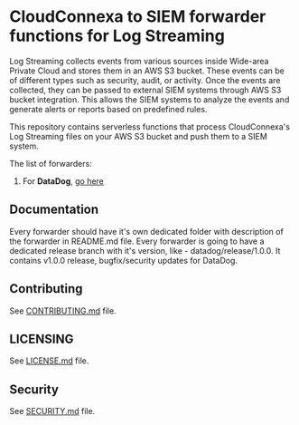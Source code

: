 # CloudConnexa to SIEM forwarder functions for Log Streaming

Log Streaming collects events from various sources inside Wide-area Private Cloud and stores them in an AWS S3 bucket. These events can be of different types such as security, audit, or activity. Once the events are collected, they can be passed to external SIEM systems through AWS S3 bucket integration. This allows the SIEM systems to analyze the events and generate alerts or reports based on predefined rules.

This repository contains serverless functions that process CloudConnexa's Log Streaming files on your AWS S3 bucket and push them to a SIEM system.

The list of forwarders:

1. For **DataDog**, [go here](./datadog/README.md)

## Documentation

Every forwarder should have it's own dedicated folder with description of the forwarder in README.md file.
Every forwarder is going to have a dedicated release branch with it's version, like - datadog/release/1.0.0. It contains v1.0.0 release, bugfix/security updates for DataDog.

## Contributing

See [CONTRIBUTING.md](CONTRIBUTING.md) file.

## LICENSING

See [LICENSE.md](LICENSE.md) file.

## Security

See [SECURITY.md](SECURITY.md) file.
